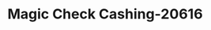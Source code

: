 ---
f_zip-code: 30297
f_state-code: GA
title: Magic Check Cashing-20616
f_phone: 404-366-3848
f_city-only: Forest Park
f_address: 4039 Jonesboro Road Forest Park
f_location-unique-id: '20616'
slug: magic-check-cashing-20616
updated-on: '2024-05-30T13:46:58.046Z'
created-on: '2024-05-30T13:36:59.803Z'
published-on: '2024-05-30T13:54:32.469Z'
f_city-state: cms/city/forest-park-ga.md
f_company: cms/company/magic-check-cashing.md
f_state: cms/state/georgia.md
layout: '[payday-loan].html'
tags: payday-loan
---